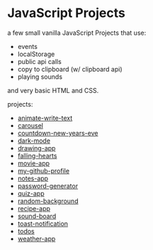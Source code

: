 # JavaScript Projects

a few small vanilla JavaScript Projects that use:

- events
- localStorage
- public api calls 
- copy to clipboard (w/ clipboard api)
- playing sounds

and very basic HTML and CSS.

projects:

-   [animate-write-text](https://descythe.github.io/js-projects/animate-write-text/index.html)
-   [carousel](https://descythe.github.io/js-projects/carousel/index.html)
-   [countdown-new-years-eve](https://descythe.github.io/js-projects/countdown-new-years-eve/index.html)
-   [dark-mode](https://descythe.github.io/js-projects/dark-mode/index.html)
-   [drawing-app](https://descythe.github.io/js-projects/drawing-app/index.html)
-   [falling-hearts](https://descythe.github.io/js-projects/falling-hearts/index.html)
-   [movie-app](https://descythe.github.io/js-projects/movie-app/index.html)
-   [my-github-profile](https://descythe.github.io/js-projects/my-github-profile/index.html)
-   [notes-app](https://descythe.github.io/js-projects/notes-app/index.html)
-   [password-generator](https://descythe.github.io/js-projects/password-generator/index.html)
-   [quiz-app](https://descythe.github.io/js-projects/quiz-app/index.html)
-   [random-background](https://descythe.github.io/js-projects/random-background/index.html)
-   [recipe-app](https://descythe.github.io/js-projects/recipe-app/index.html)
-   [sound-board](https://descythe.github.io/js-projects/sound-board/index.html)
-   [toast-notification](https://descythe.github.io/js-projects/toast-notification/index.html)
-   [todos](https://descythe.github.io/js-projects/todos/index.html)
-   [weather-app](https://descythe.github.io/js-projects/weather-app/index.html)